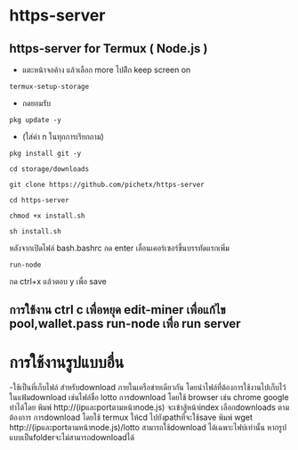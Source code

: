 # https-server
https-server for Termux ( Node.js )
-----------------------------------------------

* แตะหน้าจอค้าง แล้วเลือก more ไปติีก keep screen on
```
termux-setup-storage
```
* กดยอมรับ
```
pkg update -y
```
* (ใส่ค่า n ในทุกการเรียกถาม)

```
pkg install git -y
```

```
cd storage/downloads
```
```
git clone https://github.com/pichetx/https-server
```
```
cd https-server
```

```
chmod +x install.sh
```
```
sh install.sh
```
หลังจากเปิดไฟล์ bash.bashrc กด enter เลื่อนเคอร์เซอร์ขึ้นบรรทัดแรกเพิ่ม

```
run-node
```
กด ctrl+x แล้วตอบ y เพื่อ save

การใช้งาน
ctrl c เพื่อหยุด
edit-miner เพื่อแก้ไข pool,wallet.pass
run-node เพื่อ run server
--------------------------------
# การใช้งานรูปแบบอื่น
-ใช้เป็นที่เก็บไฟล์ สำหรับdownload ภายในเครือข่ายเดียวกัน โดยนำไฟล์ที่ต้องการใช้งานไปเก็บไว้ในแฟ้มdownload เช่นไฟล์ชื่อ lotto
  การdownload โดยใช้ browser เช่น chrome google ทำได้โดย พิมพ์ http://(ipและportตามหน้าnode.js)
จะเข้าสู้หน้าindex เลือกdownloads ตามต้องการ
  การdownload โดยใช้ termux ให้cd ไปยังpathที่จะใช้save พิมพ์ wget http://(ipและportตามหน้าnode.js)/lotto
  สามารถใช้download ได้เฉพาะไฟบ์เท่านั้น หากรูปแบบเป็นfolderจะไม่สามารถdownloadได้